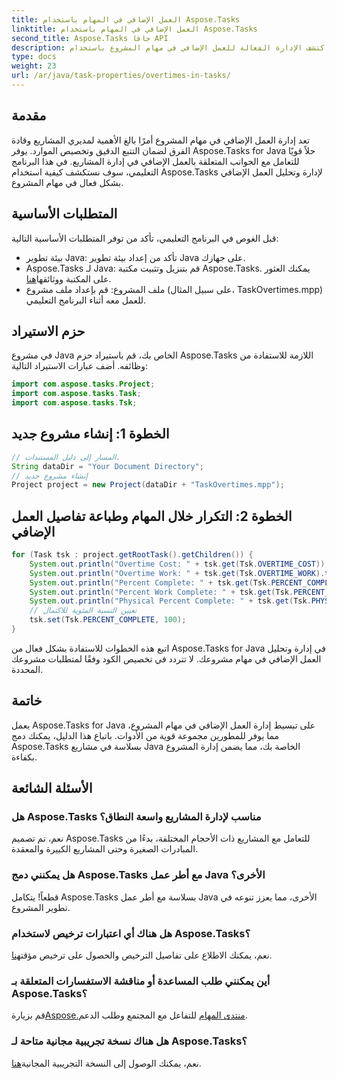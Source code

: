 ```yaml
---
title: العمل الإضافي في المهام باستخدام Aspose.Tasks
linktitle: العمل الإضافي في المهام باستخدام Aspose.Tasks
second_title: Aspose.Tasks جافا API
description: اكتشف الإدارة الفعالة للعمل الإضافي في مهام المشروع باستخدام Aspose.Tasks لـ Java. تبسيط التتبع وتخصيص الموارد دون عناء.
type: docs
weight: 23
url: /ar/java/task-properties/overtimes-in-tasks/
---
```

## مقدمة
تعد إدارة العمل الإضافي في مهام المشروع أمرًا بالغ الأهمية لمديري المشاريع وقادة الفرق لضمان التتبع الدقيق وتخصيص الموارد. يوفر Aspose.Tasks for Java حلاً قويًا للتعامل مع الجوانب المتعلقة بالعمل الإضافي في إدارة المشاريع. في هذا البرنامج التعليمي، سوف نستكشف كيفية استخدام Aspose.Tasks لإدارة وتحليل العمل الإضافي بشكل فعال في مهام المشروع.
## المتطلبات الأساسية
قبل الغوص في البرنامج التعليمي، تأكد من توفر المتطلبات الأساسية التالية:
- بيئة تطوير Java: تأكد من إعداد بيئة تطوير Java على جهازك.
-  Aspose.Tasks لـ Java: قم بتنزيل وتثبيت مكتبة Aspose.Tasks. يمكنك العثور على المكتبة ووثائقها[هنا](https://reference.aspose.com/tasks/java/).
- ملف المشروع: قم بإعداد ملف مشروع (على سبيل المثال، TaskOvertimes.mpp) للعمل معه أثناء البرنامج التعليمي.
## حزم الاستيراد
في مشروع Java الخاص بك، قم باستيراد حزم Aspose.Tasks اللازمة للاستفادة من وظائفه. أضف عبارات الاستيراد التالية:
```java
import com.aspose.tasks.Project;
import com.aspose.tasks.Task;
import com.aspose.tasks.Tsk;
```
## الخطوة 1: إنشاء مشروع جديد
```java
// المسار إلى دليل المستندات.
String dataDir = "Your Document Directory";
// إنشاء مشروع جديد
Project project = new Project(dataDir + "TaskOvertimes.mpp");
```
## الخطوة 2: التكرار خلال المهام وطباعة تفاصيل العمل الإضافي
```java
for (Task tsk : project.getRootTask().getChildren()) {
    System.out.println("Overtime Cost: " + tsk.get(Tsk.OVERTIME_COST));
    System.out.println("Overtime Work: " + tsk.get(Tsk.OVERTIME_WORK).toString());
    System.out.println("Percent Complete: " + tsk.get(Tsk.PERCENT_COMPLETE));
    System.out.println("Percent Work Complete: " + tsk.get(Tsk.PERCENT_WORK_COMPLETE).toString());
    System.out.println("Physical Percent Complete: " + tsk.get(Tsk.PHYSICAL_PERCENT_COMPLETE).toString());
    // تعيين النسبة المئوية للاكتمال
    tsk.set(Tsk.PERCENT_COMPLETE, 100);
}
```
اتبع هذه الخطوات للاستفادة بشكل فعال من Aspose.Tasks for Java في إدارة وتحليل العمل الإضافي في مهام مشروعك. لا تتردد في تخصيص الكود وفقًا لمتطلبات مشروعك المحددة.
## خاتمة
يعمل Aspose.Tasks for Java على تبسيط إدارة العمل الإضافي في مهام المشروع، مما يوفر للمطورين مجموعة قوية من الأدوات. باتباع هذا الدليل، يمكنك دمج Aspose.Tasks بسلاسة في مشاريع Java الخاصة بك، مما يضمن إدارة المشروع بكفاءة.
## الأسئلة الشائعة
### هل Aspose.Tasks مناسب لإدارة المشاريع واسعة النطاق؟
نعم، تم تصميم Aspose.Tasks للتعامل مع المشاريع ذات الأحجام المختلفة، بدءًا من المبادرات الصغيرة وحتى المشاريع الكبيرة والمعقدة.
### هل يمكنني دمج Aspose.Tasks مع أطر عمل Java الأخرى؟
قطعاً! يتكامل Aspose.Tasks بسلاسة مع أطر عمل Java الأخرى، مما يعزز تنوعه في تطوير المشروع.
### هل هناك أي اعتبارات ترخيص لاستخدام Aspose.Tasks؟
 نعم، يمكنك الاطلاع على تفاصيل الترخيص والحصول على ترخيص مؤقت[هنا](https://purchase.aspose.com/temporary-license/).
### أين يمكنني طلب المساعدة أو مناقشة الاستفسارات المتعلقة بـ Aspose.Tasks؟
 قم بزيارة[Aspose.منتدى المهام](https://forum.aspose.com/c/tasks/15) للتفاعل مع المجتمع وطلب الدعم.
### هل هناك نسخة تجريبية مجانية متاحة لـ Aspose.Tasks؟
 نعم، يمكنك الوصول إلى النسخة التجريبية المجانية[هنا](https://releases.aspose.com/).